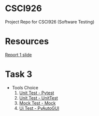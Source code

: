 # CSCI926
Project Repo for CSCI926 (Software Testing)

# Resources 
[Report 1 slide](https://docs.google.com/presentation/d/1BnmPHccQ5xg8k5IJvG6wIy1oJznhBIennWBR5TcS-5c/edit#slide=id.p)

# Task 3 
- Tools Choice 
  1. [Unit Test - Pytest](https://docs.pytest.org/en/8.0.x/)
  2. [Unit Test - UnitTest](https://docs.python.org/3/library/unittest.html)
  3. [Mock Test - Mock](https://pypi.org/project/mock/)
  4. [Ui Test - PyAutoGUI](https://pypi.org/project/PyAutoGUI/)